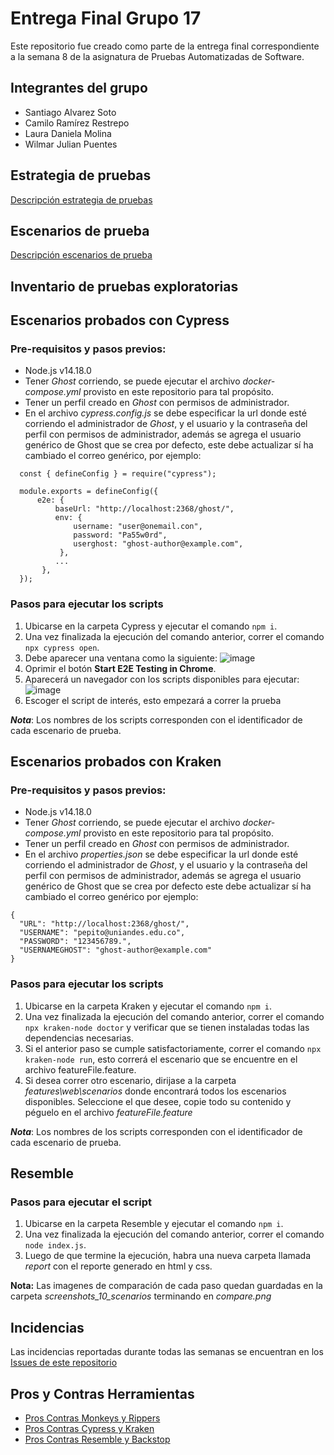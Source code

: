 # Entrega Final Grupo 17
Este repositorio fue creado como parte de la entrega final correspondiente a la semana 8 de la asignatura de Pruebas Automatizadas de Software.

## Integrantes del grupo
- Santiago Alvarez Soto
- Camilo Ramírez Restrepo
- Laura Daniela Molina
- Wilmar Julian Puentes

## Estrategia de pruebas
[Descripción estrategia de pruebas](https://uniandes-my.sharepoint.com/:b:/g/personal/ld_molina11_uniandes_edu_co/EXYr0I2asqNLvONfTxp8EfUBfrV_AEsYyJF86gRn39Zu8g?e=gmMjmv)

## Escenarios de prueba
[Descripción escenarios de prueba](https://uniandes-my.sharepoint.com/:x:/g/personal/ld_molina11_uniandes_edu_co/EUdX2KsR3UZDpTIqupXYO5cBGmvNQl2Q_Eo-zvmvZsDRUw?e=Aapmsy)

## Inventario de pruebas exploratorias

## Escenarios probados con Cypress
### Pre-requisitos y pasos previos:
- Node.js v14.18.0
- Tener *Ghost* corriendo, se puede ejecutar el archivo *docker-compose.yml* provisto en este repositorio para tal propósito.
- Tener un perfil creado en *Ghost* con permisos de administrador.
- En el archivo *cypress.config.js* se debe especificar la url donde esté corriendo el administrador de *Ghost*, y el usuario y la contraseña del perfil con permisos de administrador, además se agrega el usuario genérico de Ghost que se crea por defecto, este debe actualizar sí ha cambiado el correo genérico, por ejemplo:

~~~
  const { defineConfig } = require("cypress");

  module.exports = defineConfig({
      e2e: {
          baseUrl: "http://localhost:2368/ghost/",
          env: {
              username: "user@onemail.con",
              password: "Pa55w0rd",
              userghost: "ghost-author@example.com",
           },
          ...
       },
  });
~~~

### Pasos para ejecutar los scripts
1. Ubicarse en la carpeta Cypress y ejecutar el comando `npm i`.
2. Una vez finalizada la ejecución del comando anterior, correr el comando `npx cypress open`.
3. Debe aparecer una ventana como la siguiente:
   ![image](https://user-images.githubusercontent.com/17149432/236364140-09b8c0e1-d937-4b30-a6cf-1ed9caf925f2.png)
4. Oprimir el botón **Start E2E Testing in Chrome**.
5. Aparecerá un navegador con los scripts disponibles para ejecutar:
   ![image](https://user-images.githubusercontent.com/17149432/236364324-ae425d21-29e6-4c9b-bf31-2ced190cc312.png)
6. Escoger el script de interés, esto empezará a correr la prueba

**_Nota_**: Los nombres de los scripts corresponden con el identificador de cada escenario de prueba.

## Escenarios probados con Kraken
### Pre-requisitos y pasos previos:
- Node.js v14.18.0
- Tener *Ghost* corriendo, se puede ejecutar el archivo *docker-compose.yml* provisto en este repositorio para tal propósito.
- Tener un perfil creado en *Ghost* con permisos de administrador.
- En el archivo *properties.json* se debe especificar la url donde esté corriendo el administrador de *Ghost*, y el usuario y la contraseña del perfil con permisos de administrador, además se agrega el usuario genérico de Ghost que se crea por defecto este debe actualizar sí ha cambiado el correo genérico  por ejemplo:
~~~
{
  "URL": "http://localhost:2368/ghost/",
  "USERNAME": "pepito@uniandes.edu.co",
  "PASSWORD": "123456789.",
  "USERNAMEGHOST": "ghost-author@example.com"
}
~~~
### Pasos para ejecutar los scripts
1. Ubicarse en la carpeta Kraken y ejecutar el comando `npm i`.
2. Una vez finalizada la ejecución del comando anterior, correr el comando `npx kraken-node doctor` y verificar que se tienen instaladas todas las dependencias necesarias.
3. Si el anterior paso se cumple satisfactoriamente, correr el comando `npx kraken-node run`, esto correrá el escenario que se encuentre en el archivo featureFile.feature.
4. Si desea correr otro escenario, dirijase a la carpeta *features\web\scenarios* donde encontrará todos los escenarios disponibles. Seleccione el que desee, copie todo su contenido y péguelo en el archivo *featureFile.feature*

**_Nota_**: Los nombres de los scripts corresponden con el identificador de cada escenario de prueba.

## Resemble
### Pasos para ejecutar el script
1. Ubicarse en la carpeta Resemble y ejecutar el comando `npm i`.
2. Una vez finalizada la ejecución del comando anterior, correr el comando `node index.js`.
3. Luego de que termine la ejecución, habra una nueva carpeta llamada _report_ con el reporte generado en html y css.

**Nota:** Las imagenes de comparación de cada paso quedan guardadas en la carpeta _screenshots_10_scenarios_ terminando en _compare.png_

## Incidencias
Las incidencias reportadas durante todas las semanas se encuentran en los [Issues de este repositorio](https://github.com/Molvilada/Entrega_Final_Grupo_17/issues)

## Pros y Contras Herramientas
- [Pros Contras Monkeys y Rippers](https://github.com/Molvilada/Entrega_Final_Grupo_17/wiki/Pros-Contras-Monkeys-y-Rippers)
- [Pros Contras Cypress y Kraken](https://github.com/Molvilada/Entrega_Final_Grupo_17/wiki/Pros-Contras-Cypress-y-Kraken)
- [Pros Contras Resemble y Backstop](https://github.com/Molvilada/Entrega_Final_Grupo_17/wiki/Pros-Contras-Resemble-y-Backstop)

